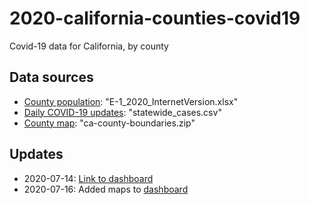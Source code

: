 # 2020-california-counties-covid19

Covid-19 data for California, by county


## Data sources
- [County population](http://www.dof.ca.gov/Forecasting/Demographics/Estimates/e-1/): "E-1_2020_InternetVersion.xlsx"
- [Daily COVID-19 updates](https://data.ca.gov/dataset/covid-19-cases/resource/926fd08f-cc91-4828-af38-bd45de97f8c3): "statewide_cases.csv"
- [County map](https://data.ca.gov/dataset/ca-geographic-boundaries/resource/b0007416-a325-4777-9295-368ea6b710e6): "ca-county-boundaries.zip"


## Updates
- 2020-07-14: [Link to dashboard](https://tszhim-tsui.github.io/2020-california-covid19)
- 2020-07-16: Added maps to [dashboard](https://tszhim-tsui.github.io/2020-california-covid19)
